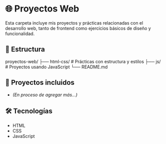 # 🌐 Proyectos Web

Esta carpeta incluye mis proyectos y prácticas relacionadas con el desarrollo web, tanto de frontend como ejercicios básicos de diseño y funcionalidad.

## 📁 Estructura

proyectos-web/ 
	├── html-css/ 
		# Prácticas con estructura y estilos 
	├── js/ 
		# Proyectos usando JavaScript 
	└── README.md

## 🚀 Proyectos incluidos

- *(En proceso de agregar más...)*

## 🛠️ Tecnologías

- HTML
- CSS
- JavaScript
